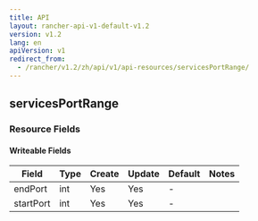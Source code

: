 ```yaml
---
title: API
layout: rancher-api-v1-default-v1.2
version: v1.2
lang: en
apiVersion: v1
redirect_from:
  - /rancher/v1.2/zh/api/v1/api-resources/servicesPortRange/
---
```


## servicesPortRange



### Resource Fields

#### Writeable Fields

Field | Type | Create | Update | Default | Notes
---|---|---|---|---|---
endPort | int | Yes | Yes | - | 
startPort | int | Yes | Yes | - | 



<br>
